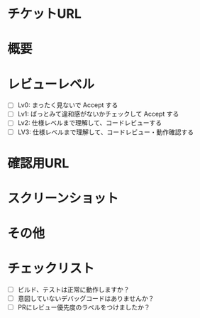 # チケットURL
<!-- 該当するチケットがあれば記載 -->


# 概要
<!-- 変更内容の概要を記載 -->
<!-- 実装内容、背景、実装方法 -->


# レビューレベル
<!--必要なレビューの度合いにチェックマークを入れること -->
- [ ] Lv0: まったく見ないで Accept する
- [ ] Lv1: ぱっとみて違和感がないかチェックして Accept する
- [ ] Lv2: 仕様レベルまで理解して、コードレビューする
- [ ] LV3: 仕様レベルまで理解して、コードレビュー・動作確認する

# 確認用URL
<!-- ローカルのURLや遷移方法などを記載 -->


# スクリーンショット
<!-- UIに変更差分があれば、スクショを添付 -->
<!-- 変更前、後両方添付するのが望ましい -->


# その他
<!-- 参考情報、共有したいことなどあれば、記載 -->


# チェックリスト
- [ ] ビルド、テストは正常に動作しますか？
- [ ] 意図していないデバッグコードはありませんか？
- [ ] PRにレビュー優先度のラベルをつけましたか？
